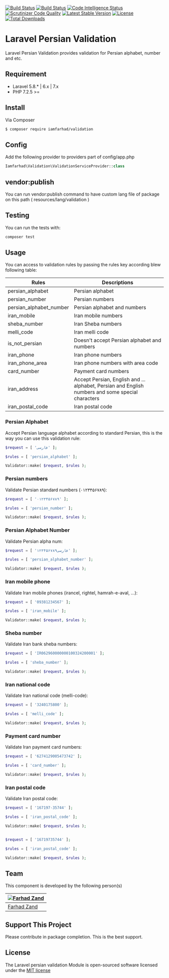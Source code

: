 [![Build Status](https://travis-ci.com/iamfarhad/validation.svg?branch=master)](https://travis-ci.com/iamfarhad/validation)
[![Build Status](https://scrutinizer-ci.com/g/iamfarhad/validation/badges/build.png?b=master)](https://scrutinizer-ci.com/g/iamfarhad/validation/build-status/master)
[![Code Intelligence Status](https://scrutinizer-ci.com/g/iamfarhad/validation/badges/code-intelligence.svg?b=master)](https://scrutinizer-ci.com/code-intelligence)
[![Scrutinizer Code Quality](https://scrutinizer-ci.com/g/iamfarhad/validation/badges/quality-score.png?b=master)](https://scrutinizer-ci.com/g/iamfarhad/validation/?branch=master)
[![Latest Stable Version](https://poser.pugx.org/iamfarhad/validation/v/stable)](https://packagist.org/packages/iamfarhad/validation)
[![License](https://poser.pugx.org/iamfarhad/validation/license)](https://packagist.org/packages/iamfarhad/validation)
[![Total Downloads](https://poser.pugx.org/iamfarhad/validation/downloads)](https://packagist.org/packages/iamfarhad/validation)

# Laravel Persian Validation

Laravel Persian Validation provides validation for Persian alphabet, number and etc.

## Requirement

* Laravel 5.8.* | 6.x | 7.x
* PHP 7.2.5 >=

## Install

Via Composer

``` bash
$ composer require iamfarhad/validation
```

## Config

Add the following provider to providers part of config/app.php
``` php
Iamfarhad\Validation\ValidationServiceProvider::class
```

## vendor:publish
You can run vendor:publish command to have custom lang file of package on this path ( resources/lang/validation )

## Testing
You can run the tests with:

```bash
composer test
```

## Usage

You can access to validation rules by passing the rules key according blew following table:

| Rules | Descriptions |
| --- | --- |
| persian_alphabet | Persian alphabet |
| persian_number | Persian numbers |
| persian_alphabet_number | Persian alphabet and numbers |
| iran_mobile | Iran mobile numbers |
| sheba_number | Iran Sheba numbers |
| melli_code | Iran melli code |
| is_not_persian | Doesn't accept Persian alphabet and numbers |
| iran_phone | Iran phone numbers |
| iran_phone_area | Iran phone numbers with area code |
| card_number | Payment card numbers |
| iran_address | Accept Persian, English and ... alphabet, Persian and English numbers and some special characters|
| iran_postal_code | Iran postal code |

### Persian Alphabet
Accept Persian language alphabet according to standard Persian, this is the way you can use this validation rule:

``` php
$request = [ 'فارسی' ];

$rules = [ 'persian_alphabet' ];

Validator::make( $request, $rules );
```

### Persian numbers
Validate Persian standard numbers (۰۱۲۳۴۵۶۷۸۹):

``` php
$request = [ '۰۱۲۳۴۵۶۷۸۹' ];

$rules = [ 'persian_number' ];

Validator::make( $request, $rules );
```

### Persian Alphabet Number
Validate Persian alpha num:

``` php
$request = [ 'فارسی۱۲۳۴۵۶۷۸۹' ];

$rules = [ 'persian_alphabet_number' ];

Validator::make( $request, $rules );
```

### Iran mobile phone
Validate Iran mobile phones (irancel, rightel, hamrah-e-aval, ...):

``` php
$request = [ '09381234567' ];

$rules = [ 'iran_mobile' ];

Validator::make( $request, $rules );
```

### Sheba number
Validate Iran bank sheba numbers:

``` php
$request = [ 'IR062960000000100324200001' ];

$rules = [ 'sheba_number' ];

Validator::make( $request, $rules );
```

### Iran national code
Validate Iran national code (melli-code):

``` php
$request = [ '3240175800' ];

$rules = [ 'melli_code' ];

Validator::make( $request, $rules );
```

### Payment card number
Validate Iran payment card numbers:

``` php
$request = [ '6274129005473742' ];

$rules = [ 'card_number' ];

Validator::make( $request, $rules );
```

### Iran postal code
Validate Iran postal code:

``` php
$request = [ '167197-35744' ];

$rules = [ 'iran_postal_code' ];

Validator::make( $request, $rules );


$request = [ '16719735744' ];

$rules = [ 'iran_postal_code' ];

Validator::make( $request, $rules );

```

## Team
This component is developed by the following person(s)

| [![Farhad Zand](https://avatars3.githubusercontent.com/u/1936147?v=3&s=130)](https://github.com/iamfarhad) 
--- |
| [Farhad Zand](https://github.com/iamfarhad)

## Support This Project

Please contribute in package completion. This is the best support.

## License

The Laravel persian validation Module is open-sourced software licensed under the [MIT license](http://opensource.org/licenses/MIT)

